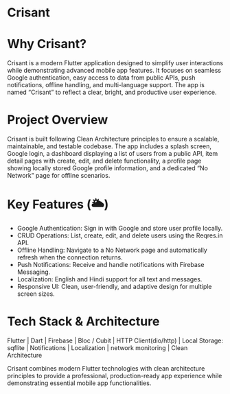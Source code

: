 # Crisant

# Why Crisant?
 Crisant is a modern Flutter application designed to simplify user interactions while demonstrating advanced mobile app features. It focuses on seamless Google authentication, easy access to data from public  APIs, push notifications, offline handling, and multi-language support. The app is named “Crisant” to reflect a clear, bright, and productive user experience.

# Project Overview
 Crisant is built following Clean Architecture principles to ensure a scalable, maintainable, and testable codebase. The app includes a splash screen, Google login, a dashboard displaying a list of users  from a public API, item detail pages with create, edit, and delete functionality, a profile page showing locally stored Google profile information, and a dedicated “No Network” page for offline scenarios.

# Key Features (🌥️)

- Google Authentication: Sign in with Google and store user profile locally.
- CRUD Operations: List, create, edit, and delete users using the Reqres.in API.
- Offline Handling: Navigate to a No Network page and automatically refresh when the connection returns.
- Push Notifications: Receive and handle notifications with Firebase Messaging.
- Localization: English and Hindi support for all text and messages.
- Responsive UI: Clean, user-friendly, and adaptive design for multiple screen sizes.

# Tech Stack & Architecture
 Flutter | Dart | Firebase | Bloc / Cubit | HTTP Client(dio/http) | Local Storage: sqflite | Notifications | Localization |  network monitoring | Clean Architecture

Crisant combines modern Flutter technologies with clean architecture principles to provide a professional, production-ready app experience while demonstrating essential mobile app functionalities.

